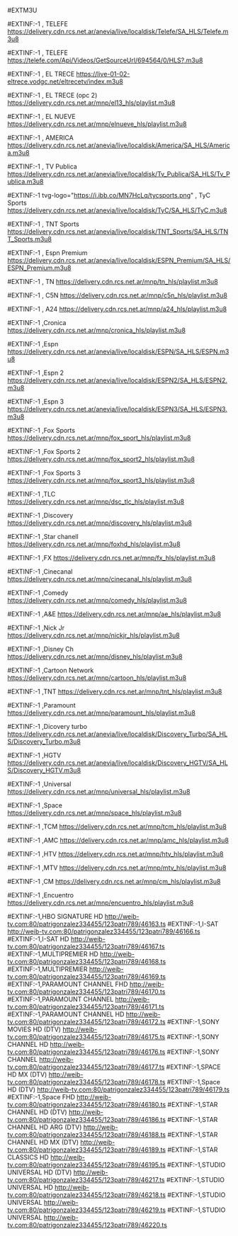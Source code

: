 #EXTM3U

#EXTINF:-1  , TELEFE 
https://delivery.cdn.rcs.net.ar/anevia/live/localdisk/Telefe/SA_HLS/Telefe.m3u8

#EXTINF:-1  , TELEFE 
https://telefe.com/Api/Videos/GetSourceUrl/694564/0/HLS?.m3u8

#EXTINF:-1  , EL TRECE 
https://live-01-02-eltrece.vodgc.net/eltrecetv/index.m3u8

#EXTINF:-1 , EL TRECE (opc 2)
https://delivery.cdn.rcs.net.ar/mnp/el13_hls/playlist.m3u8

#EXTINF:-1  , EL NUEVE 
https://delivery.cdn.rcs.net.ar/mnp/elnueve_hls/playlist.m3u8

#EXTINF:-1 , AMERICA
https://delivery.cdn.rcs.net.ar/anevia/live/localdisk/America/SA_HLS/America.m3u8

#EXTINF:-1  , TV Publica
https://delivery.cdn.rcs.net.ar/anevia/live/localdisk/Tv_Publica/SA_HLS/Tv_Publica.m3u8

#EXTINF:-1 tvg-logo="https://i.ibb.co/MN7HcLq/tycsports.png" , TyC Sports
https://delivery.cdn.rcs.net.ar/anevia/live/localdisk/TyC/SA_HLS/TyC.m3u8


#EXTINF:-1 , TNT Sports
https://delivery.cdn.rcs.net.ar/anevia/live/localdisk/TNT_Sports/SA_HLS/TNT_Sports.m3u8

#EXTINF:-1  , Espn Premium
https://delivery.cdn.rcs.net.ar/anevia/live/localdisk/ESPN_Premium/SA_HLS/ESPN_Premium.m3u8

#EXTINF:-1  , TN
https://delivery.cdn.rcs.net.ar/mnp/tn_hls/playlist.m3u8

#EXTINF:-1  , C5N
https://delivery.cdn.rcs.net.ar/mnp/c5n_hls/playlist.m3u8

#EXTINF:-1  , A24
https://delivery.cdn.rcs.net.ar/mnp/a24_hls/playlist.m3u8

#EXTINF:-1  ,Cronica
https://delivery.cdn.rcs.net.ar/mnp/cronica_hls/playlist.m3u8

#EXTINF:-1  ,Espn
https://delivery.cdn.rcs.net.ar/anevia/live/localdisk/ESPN/SA_HLS/ESPN.m3u8

#EXTINF:-1  ,Espn 2
https://delivery.cdn.rcs.net.ar/anevia/live/localdisk/ESPN2/SA_HLS/ESPN2.m3u8

#EXTINF:-1  ,Espn 3
https://delivery.cdn.rcs.net.ar/anevia/live/localdisk/ESPN3/SA_HLS/ESPN3.m3u8

#EXTINF:-1  ,Fox Sports
https://delivery.cdn.rcs.net.ar/mnp/fox_sport_hls/playlist.m3u8

#EXTINF:-1  ,Fox Sports 2
https://delivery.cdn.rcs.net.ar/mnp/fox_sport2_hls/playlist.m3u8

#EXTINF:-1  ,Fox Sports 3
https://delivery.cdn.rcs.net.ar/mnp/fox_sport3_hls/playlist.m3u8

#EXTINF:-1 ,TLC
https://delivery.cdn.rcs.net.ar/mnp/dsc_tlc_hls/playlist.m3u8

#EXTINF:-1 ,Discovery
https://delivery.cdn.rcs.net.ar/mnp/discovery_hls/playlist.m3u8

#EXTINF:-1 ,Star chanell
https://delivery.cdn.rcs.net.ar/mnp/foxhd_hls/playlist.m3u8

#EXTINF:-1 ,FX
https://delivery.cdn.rcs.net.ar/mnp/fx_hls/playlist.m3u8

#EXTINF:-1 ,Cinecanal
https://delivery.cdn.rcs.net.ar/mnp/cinecanal_hls/playlist.m3u8

#EXTINF:-1 ,Comedy
https://delivery.cdn.rcs.net.ar/mnp/comedy_hls/playlist.m3u8

#EXTINF:-1 ,A&E
https://delivery.cdn.rcs.net.ar/mnp/ae_hls/playlist.m3u8

#EXTINF:-1 ,Nick Jr
https://delivery.cdn.rcs.net.ar/mnp/nickjr_hls/playlist.m3u8

#EXTINF:-1 ,Disney Ch
https://delivery.cdn.rcs.net.ar/mnp/disney_hls/playlist.m3u8

#EXTINF:-1 ,Cartoon Network
https://delivery.cdn.rcs.net.ar/mnp/cartoon_hls/playlist.m3u8

#EXTINF:-1 ,TNT
https://delivery.cdn.rcs.net.ar/mnp/tnt_hls/playlist.m3u8

#EXTINF:-1 ,Paramount
https://delivery.cdn.rcs.net.ar/mnp/paramount_hls/playlist.m3u8

#EXTINF:-1 ,Dicovery turbo
https://delivery.cdn.rcs.net.ar/anevia/live/localdisk/Discovery_Turbo/SA_HLS/Discovery_Turbo.m3u8

#EXTINF:-1 ,HGTV
https://delivery.cdn.rcs.net.ar/anevia/live/localdisk/Discovery_HGTV/SA_HLS/Discovery_HGTV.m3u8

#EXTINF:-1 ,Universal
https://delivery.cdn.rcs.net.ar/mnp/universal_hls/playlist.m3u8

#EXTINF:-1 ,Space
https://delivery.cdn.rcs.net.ar/mnp/space_hls/playlist.m3u8

#EXTINF:-1 ,TCM
https://delivery.cdn.rcs.net.ar/mnp/tcm_hls/playlist.m3u8

#EXTINF:-1 ,AMC
https://delivery.cdn.rcs.net.ar/mnp/amc_hls/playlist.m3u8

#EXTINF:-1 ,HTV
https://delivery.cdn.rcs.net.ar/mnp/htv_hls/playlist.m3u8

#EXTINF:-1 ,MTV
https://delivery.cdn.rcs.net.ar/mnp/mtv_hls/playlist.m3u8

#EXTINF:-1 ,CM
https://delivery.cdn.rcs.net.ar/mnp/cm_hls/playlist.m3u8

#EXTINF:-1 ,Encuentro
https://delivery.cdn.rcs.net.ar/mnp/encuentro_hls/playlist.m3u8


#EXTINF:-1,HBO SIGNATURE HD
http://weib-tv.com:80/patrigonzalez334455/123patri789/46163.ts
#EXTINF:-1,I-SAT
http://weib-tv.com:80/patrigonzalez334455/123patri789/46166.ts
#EXTINF:-1,I-SAT HD
http://weib-tv.com:80/patrigonzalez334455/123patri789/46167.ts
#EXTINF:-1,MULTIPREMIER HD
http://weib-tv.com:80/patrigonzalez334455/123patri789/46168.ts
#EXTINF:-1,MULTIPREMIER
http://weib-tv.com:80/patrigonzalez334455/123patri789/46169.ts
#EXTINF:-1,PARAMOUNT CHANNEL FHD
http://weib-tv.com:80/patrigonzalez334455/123patri789/46170.ts
#EXTINF:-1,PARAMOUNT CHANNEL
http://weib-tv.com:80/patrigonzalez334455/123patri789/46171.ts
#EXTINF:-1,PARAMOUNT CHANNEL HD
http://weib-tv.com:80/patrigonzalez334455/123patri789/46172.ts
#EXTINF:-1,SONY MOVIES HD (DTV)
http://weib-tv.com:80/patrigonzalez334455/123patri789/46175.ts
#EXTINF:-1,SONY CHANNEL HD
http://weib-tv.com:80/patrigonzalez334455/123patri789/46176.ts
#EXTINF:-1,SONY CHANNEL
http://weib-tv.com:80/patrigonzalez334455/123patri789/46177.ts
#EXTINF:-1,SPACE HD MX (DTV)
http://weib-tv.com:80/patrigonzalez334455/123patri789/46178.ts
#EXTINF:-1,Space HD (DTV)
http://weib-tv.com:80/patrigonzalez334455/123patri789/46179.ts
#EXTINF:-1,Space FHD
http://weib-tv.com:80/patrigonzalez334455/123patri789/46180.ts
#EXTINF:-1,STAR CHANNEL HD (DTV)
http://weib-tv.com:80/patrigonzalez334455/123patri789/46186.ts
#EXTINF:-1,STAR CHANNEL HD ARG (DTV)
http://weib-tv.com:80/patrigonzalez334455/123patri789/46188.ts
#EXTINF:-1,STAR CHANNEL HD MX (DTV)
http://weib-tv.com:80/patrigonzalez334455/123patri789/46189.ts
#EXTINF:-1,STAR CLASSICS HD
http://weib-tv.com:80/patrigonzalez334455/123patri789/46195.ts
#EXTINF:-1,STUDIO UNIVERSAL HD (DTV)
http://weib-tv.com:80/patrigonzalez334455/123patri789/46217.ts
#EXTINF:-1,STUDIO UNIVERSAL HD
http://weib-tv.com:80/patrigonzalez334455/123patri789/46218.ts
#EXTINF:-1,STUDIO UNIVERSAL
http://weib-tv.com:80/patrigonzalez334455/123patri789/46219.ts
#EXTINF:-1,STUDIO UNIVERSAL
http://weib-tv.com:80/patrigonzalez334455/123patri789/46220.ts






































